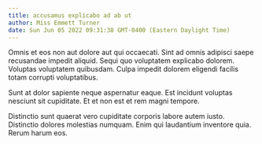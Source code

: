 ```yaml
---
title: accusamus explicabo ad ab ut
author: Miss Emmett Turner
date: Sun Jun 05 2022 09:31:38 GMT-0400 (Eastern Daylight Time)
---
```

Omnis et eos non aut dolore aut qui occaecati. Sint ad omnis adipisci saepe recusandae impedit aliquid. Sequi quo voluptatem explicabo dolorem. Voluptas voluptatem quibusdam. Culpa impedit dolorem eligendi facilis totam corrupti voluptatibus.

 Sunt at dolor sapiente neque aspernatur eaque. Est incidunt voluptas nesciunt sit cupiditate. Et et non est et rem magni tempore.

 Distinctio sunt quaerat vero cupiditate corporis labore autem iusto. Distinctio dolores molestias numquam. Enim qui laudantium inventore quia. Rerum harum eos.